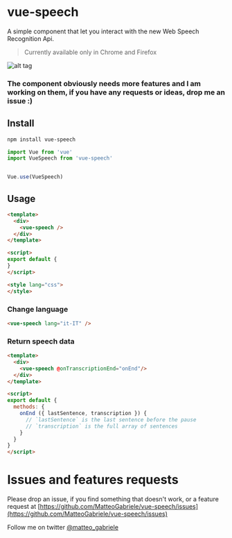 # vue-speech

A simple component that let you interact with the new Web Speech Recognition Api.

> Currently available only in Chrome and Firefox


![alt tag](https://raw.githubusercontent.com/MatteoGabriele/vue-speech/master/example.gif)

### The component obviously needs more features and I am working on them, if you have any requests or ideas, drop me an issue :)

## Install

```bash
npm install vue-speech
```

```js
import Vue from 'vue'
import VueSpeech from 'vue-speech'


Vue.use(VueSpeech)
```


## Usage

```html
<template>
  <div>
    <vue-speech />
  </div>
</template>

<script>
export default {
}
</script>

<style lang="css">
</style>
```

### Change language

```html
<vue-speech lang="it-IT" />
```

### Return speech data
```html
<template>
  <div>
    <vue-speech @onTranscriptionEnd="onEnd"/>
  </div>
</template>

<script>
export default {
  methods: {
    onEnd ({ lastSentence, transcription }) {
      // `lastSentence` is the last sentence before the pause
      // `transcription` is the full array of sentences
    }
  }
}
</script>
```

# Issues and features requests

Please drop an issue, if you find something that doesn't work, or a feature request at [https://github.com/MatteoGabriele/vue-speech/issues](https://github.com/MatteoGabriele/vue-speech/issues)

Follow me on twitter [@matteo\_gabriele](https://twitter.com/matteo_gabriele)
